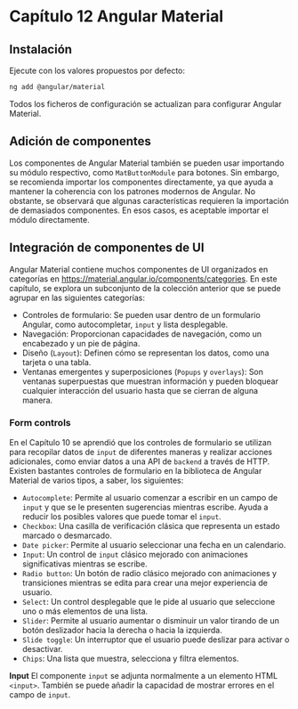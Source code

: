 # Capítulo 12 Angular Material

## Instalación

Ejecute con los valores propuestos por defecto:

```bash
ng add @angular/material
```

Todos los ficheros de configuración se actualizan para configurar Angular Material.

## Adición de componentes

Los componentes de Angular Material también se pueden usar importando su módulo respectivo, como `MatButtonModule` para botones. Sin embargo, se recomienda importar los componentes directamente, ya que ayuda a mantener la coherencia con los patrones modernos de Angular. No obstante, se observará que algunas características requieren la importación de demasiados componentes. En esos casos, es aceptable importar el módulo directamente.

## Integración de componentes de UI
Angular Material contiene muchos componentes de UI organizados en categorías en https://material.angular.io/components/categories. En este capítulo, se explora un subconjunto de la colección anterior que se puede agrupar en las siguientes categorías:
* Controles de formulario: Se pueden usar dentro de un formulario Angular, como autocompletar, `input` y lista desplegable.
* Navegación: Proporcionan capacidades de navegación, como un encabezado y un pie de página.
* Diseño (`Layout`): Definen cómo se representan los datos, como una tarjeta o una tabla.
* Ventanas emergentes y superposiciones (`Popups` y `overlays`): Son ventanas superpuestas que muestran información y pueden bloquear cualquier interacción del usuario hasta que se cierran de alguna manera.

### Form controls

En el Capítulo 10 se aprendió que los controles de formulario se utilizan para recopilar datos de `input` de diferentes maneras y realizar acciones adicionales, como enviar datos a una API de `backend` a través de HTTP.
Existen bastantes controles de formulario en la biblioteca de Angular Material de varios tipos, a saber, los siguientes:
* `Autocomplete`: Permite al usuario comenzar a escribir en un campo de `input` y que se le presenten sugerencias mientras escribe. Ayuda a reducir los posibles valores que puede tomar el `input`.
* `Checkbox`: Una casilla de verificación clásica que representa un estado marcado o desmarcado.
* `Date picker`: Permite al usuario seleccionar una fecha en un calendario.
* `Input`: Un control de `input` clásico mejorado con animaciones significativas mientras se escribe.
* `Radio button`: Un botón de radio clásico mejorado con animaciones y transiciones mientras se edita para crear una mejor experiencia de usuario.
* `Select`: Un control desplegable que le pide al usuario que seleccione uno o más elementos de una lista.
* `Slider`: Permite al usuario aumentar o disminuir un valor tirando de un botón deslizador hacia la derecha o hacia la izquierda.
* `Slide toggle`: Un interruptor que el usuario puede deslizar para activar o desactivar.
* `Chips`: Una lista que muestra, selecciona y filtra elementos.

**Input**
El componente `input` se adjunta normalmente a un elemento HTML `<input>`. También se puede añadir la capacidad de mostrar errores en el campo de `input`.
